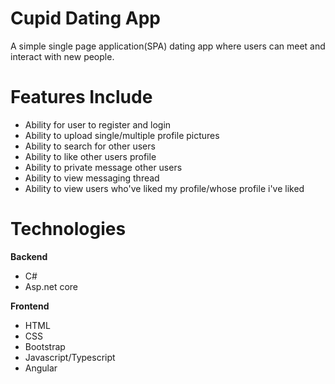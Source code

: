 # Cupid Dating App
A simple single page application(SPA) dating app where users can meet and interact with new people. 

# Features Include
- Ability for user to register and login
- Ability to upload single/multiple profile pictures
- Ability to search for other users
- Ability to like other users profile
- Ability to private message other users
- Ability to view messaging thread
- Ability to view users who've liked my profile/whose profile i've liked

# Technologies

**Backend**
- C#
- Asp.net core

**Frontend**
- HTML
- CSS
- Bootstrap
- Javascript/Typescript
- Angular
